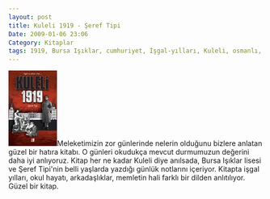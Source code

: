 ```yaml
---
layout: post
title: Kuleli 1919 - Şeref Tipi
Date: 2009-01-06 23:06
Category: Kitaplar
tags: 1919, Bursa Işıklar, cumhuriyet, İşgal-yılları, Kuleli, osmanlı, Şeref Tipi, Türkiye
---
```


![kuleli1919][]Meleketimizin zor günlerinde nelerin olduğunu bizlere
anlatan güzel bir hatıra kitabı. O günleri okudukça mevcut durmumuzun
değerini daha iyi anlıyoruz. Kitap her ne kadar Kuleli diye anılsada,
Bursa Işıklar lisesi ve Şeref Tipi'nin belli yaşlarda yazdığı günlük
notlarını içeriyor. Kitapta işgal yılları, okul hayatı, arkadaşlıklar,
memletin hali farklı bir dilden anlıtılıyor. Güzel bir kitap.

  [kuleli1919]: /images/kuleli1919-96x150.jpg